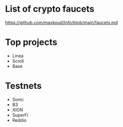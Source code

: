 # List of crypto faucets
https://github.com/maxkoud/Info/blob/main/faucets.md

# Top projects
- Linea
- Scroll
- Base

# Testnets
- Sonic    
- B3  
- XION
- SuperFi
- Reddio
